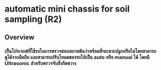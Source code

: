# automatic mini chassis for soil sampling (R2)
## Overview
### เป็นโปรเจกต์ที่ใช้รถในการตรวจสอบสภาพดินว่าพร้อมที่จะเพาะปลูกหรือไม่โดยสามารถดูได้จากมือถือ และสามารถปรับโหมดของรถให้เป็น auto หรือ manual ได้ โดยมี Ultrasonic สำหรับตรวจจับสิ่งกีดขวาง
